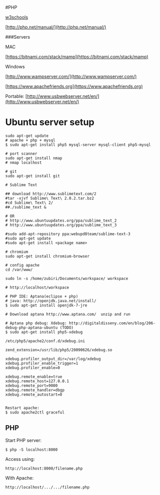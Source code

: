 #PHP

[w3schools](http://www.w3schools.com/php/)

[http://php.net/manual/](http://php.net/manual/)

###Servers

MAC 

[https://bitnami.com/stack/mamp](https://bitnami.com/stack/mamp)

Windows 

[http://www.wampserver.com/](http://www.wampserver.com/)

[https://www.apachefriends.org](https://www.apachefriends.org)

Portable: [http://www.usbwebserver.net/en/](http://www.usbwebserver.net/en/) 

# Ubuntu server setup
```
sudo apt-get update
# apache + php + mysql
$ sudo apt-get install php5 mysql-server mysql-client php5-mysql

# port scanner
sudo apt-get install nmap
# nmap localhost
  
# git
sudo apt-get install git

# Sublime Text

## download http://www.sublimetext.com/2
#tar -xjvf Sublime\ Text\ 2.0.2.tar.bz2 
#cd Sublime\ Text\ 2/
##./sublime_text &

# OR
# http://www.ubuntuupdates.org/ppa/sublime_text_2
# http://www.ubuntuupdates.org/ppa/sublime_text_3

#sudo add-apt-repository ppa:webupd8team/sublime-text-3 
#sudo apt-get update
#sudo apt-get install <package name>

# chromium
sudo apt-get install chromium-browser
  
# config apache
cd /var/www/

sudo ln -s /home/zubiri/Documents/workspace/ workspace

# http://localhost/workspace

# PHP IDE: Aptana(eclipse + php) 
# java: http://openjdk.java.net/install/
$ sudo apt-get install openjdk-7-jre

# Download aptana http://www.aptana.com/  unzip and run

# Aptana php debug: Xdebug: http://digitaldisseny.com/en/blog/206-debug-php-aptana-ubuntu (TODO)
$ sudo apt-get install php5-xdebug

/etc/php5/apache2/conf.d/xdebug.ini

zend_extension=/usr/lib/php5/20090626/xdebug.so
 
xdebug.profiler_output_dir=/var/log/xdebug
xdebug.profiler_enable_trigger=1
xdebug.profiler_enable=0
 
xdebug.remote_enable=true
xdebug.remote_host=127.0.0.1
xdebug.remote_port=9000
xdebug.remote_handler=dbgp
xdebug.remote_autostart=0


Restart apache:
$ sudo apache2ctl graceful

```
## PHP

Start PHP server:

```
$ php -S localhost:8000
```
Access using:
```
http://localhost:8000/filename.php
```

With Apache:
```
http://localhost/.../.../filename.php
```

